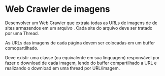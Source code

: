 # Web Crawler de imagens

Desenvolver um Web Crawler que extraia todas as URLs de imagens de de sites armazendos em um arquivo . Cada site do arquivo deve ser tratado por uma Thread.

As URLs das imagens de cada página devem ser colocadas em um buffer comopartilhado.

Deve existir uma classe (ou equivalente em sua linguagem) responsável por fazer o download de cada imagem, lendo do buffer compartilhado a URL e realizando o download em uma thread por URL/imagem.
